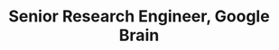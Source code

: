 ---
name: Pablo Samuel Castro
title: Senior Research Engineer, Google Brain
modal-id: 1
img: robot.png      
alt: Picture of Pablo Samuel Castro
topic: Dopamine - A framework for flexible Reinforcement Learning research
bio: Pablo was born and raised in Quito, Ecuador, and moved to Montreal after high school to study at McGill. He obtained his undergraduate, masters, and PhD at McGill, focusing on Reinforcement Learning. After his PhD Pablo did a 10-month postdoc in Paris before moving to Pittsburgh to join Google. He has worked at Google for more than 6 years, and is currently a senior research Software Developer in Google Brain in Montreal, focusing on fundamental Reinforcement Learning research, as well as Machine Learning and Music. Aside from his interest in coding/AI/math, Pablo is an active musician (https://www.psctrio.com), loves running (5 marathons so far, including Boston!), and discussing politics and activism.
website: https://twitter.com/pcastr
tags: oral
featuredOrder: 19
---